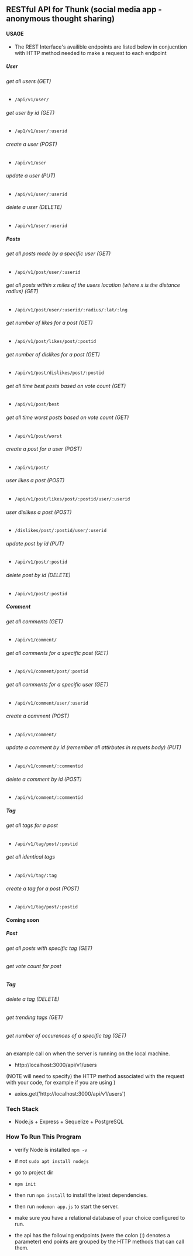 ## RESTful API for Thunk (social media app - anonymous thought sharing)

#### USAGE

- The REST Interface's availible endpoints are listed below in conjucntion with HTTP method needed to make a request to each endpoint

##### User

###### get all users (GET)
- ```/api/v1/user/```
###### get user by id (GET)
- ```/ap1/v1/user/:userid```
###### create a user (POST)
- ```/api/v1/user```
###### update a user (PUT)
- ```/api/v1/user/:userid```
###### delete a user (DELETE)
- ```/api/v1/user/:userid```

##### Posts

###### get all posts made by a specific user (GET)
- ```/api/v1/post/user/:userid```
###### get all posts within x miles of the users location (where x is the distance radius) (GET)
- ```/api/v1/post/user/:userid/:radius/:lat/:lng```
###### get number of likes for a post (GET)
- ```/api/v1/post/likes/post/:postid```
###### get number of dislikes for a post (GET)
- ```/api/v1/post/dislikes/post/:postid```
###### get all time best posts based on vote count (GET)
- ```/api/v1/post/best```
###### get all time worst posts based on vote count (GET)
- ```/api/v1/post/worst```
###### create a post for a user (POST)
- ```/api/v1/post/```
###### user likes a post (POST)
- ```/api/v1/post/likes/post/:postid/user/:userid```
###### user dislikes a post (POST)
- ```/dislikes/post/:postid/user/:userid```
###### update post by id (PUT)
- ```/api/v1/post/:postid```
###### delete post by id (DELETE)
- ```/api/v1/post/:postid```

##### Comment

###### get all comments (GET)
- ```/api/v1/comment/```
###### get all comments for a specific post (GET)
- ```/api/v1/comment/post/:postid```
###### get all comments for a specific user (GET)
- ```/api/v1/comment/user/:userid```
###### create a comment (POST)
- ```/api/v1/comment/```
###### update a comment by id (remember all attirbutes in requets body) (PUT)
- ```/api/v1/comment/:commentid```
###### delete a comment by id (POST)
- ```/api/v1/comment/:commentid```

##### Tag

###### get all tags for a post
- ```/api/v1/tag/post/:postid```
###### get all identical tags
- ```/api/v1/tag/:tag```
###### create a tag for a post (POST)
- ```/api/v1/tag/post/:postid```

#### Coming soon

##### Post
###### get all posts with specific tag (GET)
###### get vote count for post

##### Tag
###### delete a tag (DELETE)
###### get trending tags (GET)
###### get number of occurences of a specific tag (GET)

an example call on when the server is running on the local machine.
- http://localhost:3000/api/v1/users

(NOTE will need to specify)
the HTTP method associated with the request with your code, for example if you are using  )
- axios.get('http://localhost:3000/api/v1/users')


### Tech Stack
  - Node.js + Express + Sequelize + PostgreSQL

### How To Run This Program
  - verify Node is installed ``` npm -v ```
  - if not ```sudo apt install nodejs```
  - go to project dir
  - ```npm init ```
  - then run ```npm install``` to install the latest dependencies.
  - then run ```nodemon app.js``` to start the server.  
  - make sure you have a relational database of your choice configured to run.

- the api has the following endpoints (were the colon (:) denotes a parameter)
end points are grouped by the HTTP methods that can call them.
